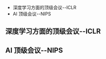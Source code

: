 
<!-- MarkdownTOC -->

- 深度学习方面的顶级会议--ICLR
- AI 顶级会议--NIPS

<!-- /MarkdownTOC -->


## 深度学习方面的顶级会议--ICLR


## AI 顶级会议--NIPS
